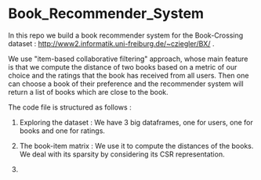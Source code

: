 # Book_Recommender_System

In this repo we build a book recommender system for the Book-Crossing dataset : http://www2.informatik.uni-freiburg.de/~cziegler/BX/ .

We use "item-based collaborative filtering" approach, whose main feature is that we compute the distance of two books based on a metric
of our choice and the ratings that the book has received from all users. Then one can choose a book of their preference and the recommender
system will return a list of books which are close to the book.

The code file is structured as follows :

1) Exploring the dataset : We have 3 big dataframes, one for users, one for books and one for ratings.

2) The book-item matrix : We use it to compute the distances of the books. We deal with its sparsity by considering its CSR representation.

3) 
